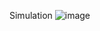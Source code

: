 Simulation
![image](https://user-images.githubusercontent.com/94182282/144391770-789ab418-518e-41bb-8c1f-ff8541256585.png)
